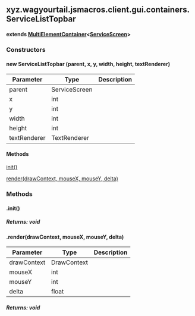 

xyz.wagyourtail.jsmacros.client.gui.containers.ServiceListTopbar
----------------------------------------------------------------

#### extends [MultiElementContainer](1.9.2/xyz/wagyourtail/wagyourgui/containers/MultiElementContainer.html)<[ServiceScreen](1.9.2/xyz/wagyourtail/jsmacros/client/gui/screens/ServiceScreen.html)>

### Constructors

#### new ServiceListTopbar (parent, x, y, width, height, textRenderer)

| Parameter | Type | Description |
|---|---|---|
| parent | ServiceScreen |  |
| x | int |  |
| y | int |  |
| width | int |  |
| height | int |  |
| textRenderer | TextRenderer |  |



#### Methods

[init()](#init-)


[render(drawContext, mouseX, mouseY, delta)](#render-DrawContext-int-int-float-)



### Methods

#### .init()


##### Returns: void



#### .render(drawContext, mouseX, mouseY, delta)

| Parameter | Type | Description |
|---|---|---|
| drawContext | DrawContext |  |
| mouseX | int |  |
| mouseY | int |  |
| delta | float |  |

##### Returns: void




